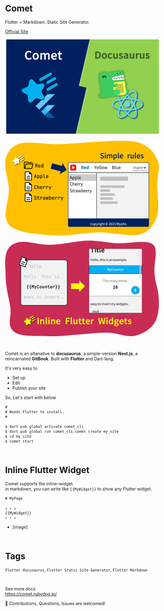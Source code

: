 # Comet

Flutter + Markdown. Static Site Generator.

[Official Site](https://comet.rubydog.jp/)

![image](https://github.com/rubydog-jp/comet/blob/main/remote_config/comet-and-docusaurus.png?raw=true)

![image](https://github.com/rubydog-jp/comet/blob/main/remote_config/pr-1.png?raw=true)

![image](https://github.com/rubydog-jp/comet/blob/main/remote_config/pr-2.png?raw=true)

<br />

Comet is an altanative to **docusaurus**, a simple-version **Next.js**, a reincarnated **GitBook**. Built with **Flutter** and Dart-lang.

It's very easy to

- Set up
- Edit
- Publish your site

So, Let's start with below

```
#
# Needs Flutter to install.
#

$ dart pub global activate comet_cli
$ dart pub global run comet_cli:comet create my_site
$ cd my_site
$ comet start
```

<br />

# Inline Flutter Widget

Comet supports the inline-widget.  
in markdown, you can write like `{{MyWidget}}` to show any Flutter widget.

```
# MyPage

↓ ↓ ↓
{{MyWidget}}
↑ ↑ ↑
```

- [image]

<br />

# Tags

`Flutter docusaurus`, `Flutter Static Site Generator`, `Flutter Markdown`

<br />

See more docs  
https://comet.rubydog.jp/

🎉 Contributions, Questions, Issues are welcomed!
